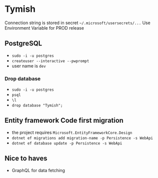 # Tymish

Connection string is stored in secret `~/.microsoft/usersecrets/...`
Use Environment Variable for PROD release


## PostgreSQL
* `sudo -i -u postgres`
* `createuser --interactive --pwprompt`
* user name is `dev`

### Drop database
* `sudo -i -u postgres`
* `psql`
* `\l`
* `drop database "Tymish";`

## Entity framework Code first migration
* the project requires `Microsoft.EntityFrameworkCore.Design`
* `dotnet ef migrations add migration-name -p Persistence -s WebApi`
* `dotnet ef database update -p Persistence -s WebApi`


## Nice to haves
* GraphQL for data fetching